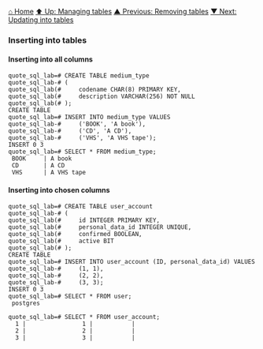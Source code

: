 [⌂ Home](../../README.md)
[⬆ Up: Managing tables](managing_tables.md)
[▲ Previous: Removing tables](removing_tables.md)
[▼ Next: Updating into tables](updating_into_tables.md)

### Inserting into tables

#### Inserting into all columns

```
quote_sql_lab=# CREATE TABLE medium_type
quote_sql_lab-# (
quote_sql_lab(#     codename CHAR(8) PRIMARY KEY,
quote_sql_lab(#     description VARCHAR(256) NOT NULL
quote_sql_lab(# );
CREATE TABLE
quote_sql_lab=# INSERT INTO medium_type VALUES
quote_sql_lab-#     ('BOOK', 'A book'),
quote_sql_lab-#     ('CD', 'A CD'),
quote_sql_lab-#     ('VHS', 'A VHS tape');
INSERT 0 3
quote_sql_lab=# SELECT * FROM medium_type;
 BOOK     | A book
 CD       | A CD
 VHS      | A VHS tape

```

#### Inserting into chosen columns

```
quote_sql_lab=# CREATE TABLE user_account
quote_sql_lab-# (
quote_sql_lab(#     id INTEGER PRIMARY KEY,
quote_sql_lab(#     personal_data_id INTEGER UNIQUE,
quote_sql_lab(#     confirmed BOOLEAN,
quote_sql_lab(#     active BIT
quote_sql_lab(# );
CREATE TABLE
quote_sql_lab=# INSERT INTO user_account (ID, personal_data_id) VALUES
quote_sql_lab-#     (1, 1),
quote_sql_lab-#     (2, 2),
quote_sql_lab-#     (3, 3);
INSERT 0 3
quote_sql_lab=# SELECT * FROM user;
 postgres

quote_sql_lab=# SELECT * FROM user_account;
  1 |                1 |           |
  2 |                2 |           |
  3 |                3 |           |

```
